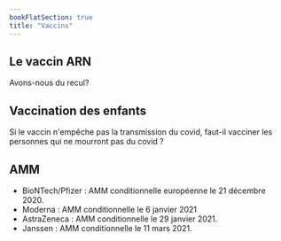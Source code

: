```yaml
---
bookFlatSection: true
title: "Vaccins"
---
```


## Le vaccin ARN
Avons-nous du recul?

## Vaccination des enfants
Si le vaccin n'empêche pas la transmission du covid, faut-il vacciner les personnes qui ne mourront pas du covid ?


## AMM
- BioNTech/Pfizer : AMM conditionnelle européenne le 21 décembre 2020.
- Moderna : AMM conditionnelle le 6 janvier 2021
- AstraZeneca : AMM conditionnelle le 29 janvier 2021.
- Janssen : AMM conditionnelle le 11 mars 2021.
